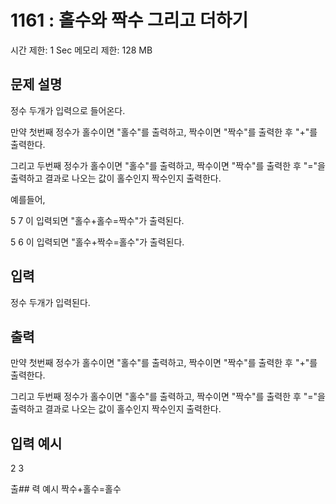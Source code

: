 # 1161 : 홀수와 짝수 그리고 더하기

시간 제한: 1 Sec 메모리 제한: 128 MB

## 문제 설명

정수 두개가 입력으로 들어온다.

만약 첫번째 정수가 홀수이면 "홀수"를 출력하고, 짝수이면 "짝수"를 출력한 후 "+"를 출력한다.

그리고 두번째 정수가 홀수이면 "홀수"를 출력하고, 짝수이면 "짝수"를 출력한 후 "="을 출력하고 결과로 나오는 값이 홀수인지 짝수인지 출력한다.

예를들어,

5 7 이 입력되면 "홀수+홀수=짝수"가 출력된다.

5 6 이 입력되면 "홀수+짝수=홀수"가 출력된다.

## 입력

정수 두개가 입력된다.

## 출력

만약 첫번째 정수가 홀수이면 "홀수"를 출력하고, 짝수이면 "짝수"를 출력한 후 "+"를 출력한다.

그리고 두번째 정수가 홀수이면 "홀수"를 출력하고, 짝수이면 "짝수"를 출력한 후 "="을 출력하고 결과로 나오는 값이 홀수인지 짝수인지 출력한다.

## 입력 예시

2 3

출## 력 예시
짝수+홀수=홀수
